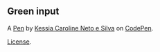 Green input
-------


A [Pen](https://codepen.io/Kessiacarol/pen/gOoxzrM) by [Kessia Caroline Neto e Silva](https://codepen.io/Kessiacarol) on [CodePen](https://codepen.io).

[License](https://codepen.io/license/pen/gOoxzrM).
